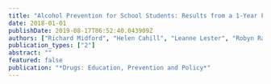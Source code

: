 ```yaml
---
title: "Alcohol Prevention for School Students: Results from a 1-Year Follow up of a Cluster-Randomised Controlled Trial of Harm Minimisation School Drug Education"
date: 2018-01-01
publishDate: 2019-08-17T06:52:40.043909Z
authors: ["Richard Midford", "Helen Cahill", "Leanne Lester", "Robyn Ramsden", "David Foxcroft", "Lynne Venning"]
publication_types: ["2"]
abstract: ""
featured: false
publication: "*Drugs: Education, Prevention and Policy*"
---
```


